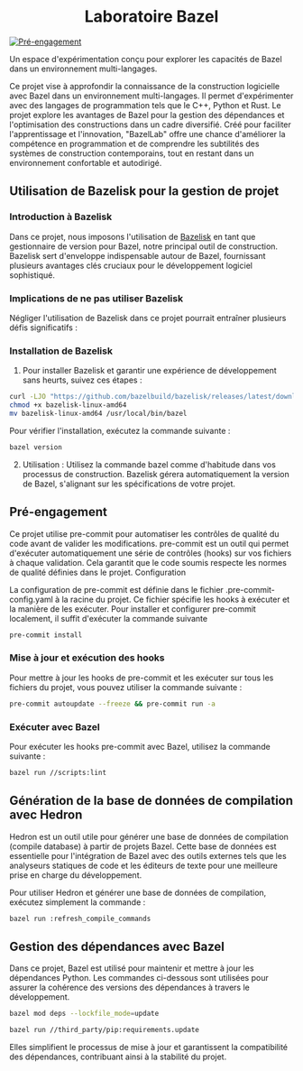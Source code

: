 
<h1 align="center">Laboratoire Bazel</h1>

[![Pré-engagement](https://github.com/ThibFrgsGmz/BazelLab/actions/workflows/pre_commit.yaml/badge.svg)](https://github.com/ThibFrgsGmz/BazelLab/actions/workflows/pre_commit.yaml)

Un espace d'expérimentation conçu pour explorer les capacités de Bazel dans un environnement multi-langages.

Ce projet vise à approfondir la connaissance de la construction logicielle avec Bazel dans un environnement multi-langages. Il permet d'expérimenter avec des langages de programmation tels que le C++, Python et Rust. Le projet explore les avantages de Bazel pour la gestion des dépendances et l'optimisation des constructions dans un cadre diversifié. Créé pour faciliter l'apprentissage et l'innovation, "BazelLab" offre une chance d'améliorer la compétence en programmation et de comprendre les subtilités des systèmes de construction contemporains, tout en restant dans un environnement confortable et autodirigé.

## Utilisation de Bazelisk pour la gestion de projet

### Introduction à Bazelisk

Dans ce projet, nous imposons l'utilisation de [Bazelisk](https://github.com/bazelbuild/bazelisk) en tant que gestionnaire de version pour Bazel, notre principal outil de construction. Bazelisk sert d'enveloppe indispensable autour de Bazel, fournissant plusieurs avantages clés cruciaux pour le développement logiciel sophistiqué.

### Implications de ne pas utiliser Bazelisk

Négliger l'utilisation de Bazelisk dans ce projet pourrait entraîner plusieurs défis significatifs :

### Installation de Bazelisk

1. Pour installer Bazelisk et garantir une expérience de développement sans heurts, suivez ces étapes :

```sh
curl -LJO "https://github.com/bazelbuild/bazelisk/releases/latest/download/bazelisk-linux-amd64"
chmod +x bazelisk-linux-amd64
mv bazelisk-linux-amd64 /usr/local/bin/bazel
```

Pour vérifier l'installation, exécutez la commande suivante :

```sh
bazel version
```

2. Utilisation :
Utilisez la commande bazel comme d'habitude dans vos processus de construction.
Bazelisk gérera automatiquement la version de Bazel, s'alignant sur les spécifications de votre projet.


## Pré-engagement

Ce projet utilise pre-commit pour automatiser les contrôles de qualité du code avant de valider les modifications. pre-commit est un outil qui permet d'exécuter automatiquement une série de contrôles (hooks) sur vos fichiers à chaque validation. Cela garantit que le code soumis respecte les normes de qualité définies dans le projet.
Configuration

La configuration de pre-commit est définie dans le fichier .pre-commit-config.yaml à la racine du projet. Ce fichier spécifie les hooks à exécuter et la manière de les exécuter. Pour installer et configurer pre-commit localement, il suffit d'exécuter la commande suivante

```sh
pre-commit install
```

### Mise à jour et exécution des hooks

Pour mettre à jour les hooks de pre-commit et les exécuter sur tous les fichiers du projet, vous pouvez utiliser la commande suivante :

```sh
pre-commit autoupdate --freeze && pre-commit run -a
```

### Exécuter avec Bazel

Pour exécuter les hooks pre-commit avec Bazel, utilisez la commande suivante :

```sh
bazel run //scripts:lint
```

## Génération de la base de données de compilation avec Hedron

Hedron est un outil utile pour générer une base de données de compilation (compile database) à partir de projets Bazel. Cette base de données est essentielle pour l'intégration de Bazel avec des outils externes tels que les analyseurs statiques de code et les éditeurs de texte pour une meilleure prise en charge du développement.

Pour utiliser Hedron et générer une base de données de compilation, exécutez simplement la commande :

```sh
bazel run :refresh_compile_commands
```

## Gestion des dépendances avec Bazel

Dans ce projet, Bazel est utilisé pour maintenir et mettre à jour les dépendances Python. Les commandes ci-dessous sont utilisées pour assurer la cohérence des versions des dépendances à travers le développement.


```sh
bazel mod deps --lockfile_mode=update
```

```sh
bazel run //third_party/pip:requirements.update
```

Elles simplifient le processus de mise à jour et garantissent la compatibilité des dépendances, contribuant ainsi à la stabilité du projet.
